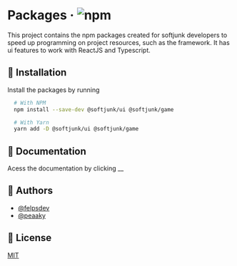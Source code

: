 # Packages · ![npm](https://img.shields.io/npm/v/@softjunk/game?style=flat-square)

This project contains the npm packages created for softjunk developers to speed up programming on project resources, such as the framework. It has ui features to work with ReactJS and Typescript.

## 🚀 Installation

Install the packages by running

```bash
  # With NPM
  npm install --save-dev @softjunk/ui @softjunk/game

  # With Yarn
  yarn add -D @softjunk/ui @softjunk/game
```

## 📒 Documentation

Acess the documentation by clicking \_\_

## 🔨 Authors

-   [@felpsdev](https://www.github.com/felpsdev)
-   [@peaaky](https://www.github.com/peaaky)

## 📃 License

[MIT](https://choosealicense.com/licenses/mit/)
